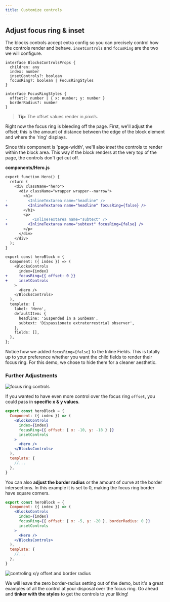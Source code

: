 ```yaml
---
title: Customize controls
---
```


## Adjust focus ring & inset

The blocks controls accept extra config so you can precisely control how the controls render and behave. `insetControls` and `focusRing` are the two we will configure.

```tsx
interface BlocksControlsProps {
  children: any
  index: number
  insetControls?: boolean
  focusRing?: boolean | FocusRingStyles
}

interface FocusRingStyles {
  offset?: number | { x: number; y: number }
  borderRadius?: number
}
```

> **Tip**: The offset values render in _pixels_.

Right now the focus ring is bleeding off the page. First, we'll adjust the offset; this is the amount of distance between the edge of the block element and where the 'ring' displays.

Since this component is 'page-width', we'll also _inset_ the controls to render within the block area. This way if the block renders at the very top of the page, the controls don't get cut off.

**components/Hero.js**

```diff
export function Hero() {
  return (
    <div className="hero">
      <div className="wrapper wrapper--narrow">
        <h1>
-         <InlineTextarea name="headline" />
+         <InlineTextarea name="headline" focusRing={false} />
        </h1>
        <p>
-	        <InlineTextarea name="subtext" />
+         <InlineTextarea name="subtext" focusRing={false} />
        </p>
      </div>
    </div>
  );
}

export const heroBlock = {
  Component: ({ index }) => (
    <BlocksControls
      index={index}
+     focusRing={{ offset: 0 }}
+     insetControls
    >
      <Hero />
    </BlocksControls>
  ),
  template: {
    label: 'Hero',
    defaultItem: {
      headline: 'Suspended in a Sunbeam',
      subtext: 'Dispassionate extraterrestrial observer',
    },
    fields: [],
  },
};
```

Notice how we added `focusRing={false}` to the Inline Fields. This is totally up to your preference whether you want the child fields to render their focus ring. For this demo, we chose to hide them for a cleaner aesthetic.

### Further Adjustments

![focus ring controls](/img/inline-editing-guide/step9-focus-ring.png)

If you wanted to have even more control over the focus ring `offset`, you could pass in **specific x & y values**.

```jsx
export const heroBlock = {
  Component: ({ index }) => (
    <BlocksControls
      index={index}
      focusRing={{ offset: { x: -10, y: -18 } }}
      insetControls
    >
      <Hero />
    </BlocksControls>
  ),
  template: {
    //...
  },
}
```

You can also **adjust the border radius** or the amount of curve at the border intersections. In this example it is set to 0, making the focus ring border have square corners.

```jsx
export const heroBlock = {
  Component: ({ index }) => (
    <BlocksControls
      index={index}
      focusRing={{ offset: { x: -5, y: -20 }, borderRadius: 0 }}
      insetControls
    >
      <Hero />
    </BlocksControls>
  ),
  template: {
    //...
  },
}
```

![controling x/y offset and border radius](/img/inline-editing-guide/border-radius-x-y.png)

We will leave the zero border-radius setting out of the demo, but it's a great examples of all the control at your disposal over the focus ring. Go ahead and **tinker with the styles** to get the controls to your liking!
